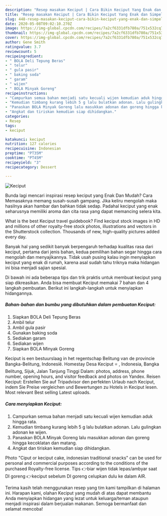 ```yaml
---
description: "Resep masakan Keciput | Cara Bikin Keciput Yang Enak dan Simpel"
title: "Resep masakan Keciput | Cara Bikin Keciput Yang Enak dan Simpel"
slug: 448-resep-masakan-keciput-cara-bikin-keciput-yang-enak-dan-simpel
date: 2020-05-08T09:02:10.270Z
image: https://img-global.cpcdn.com/recipes/7a2cf6331dfb780a/751x532cq70/keciput-foto-resep-utama.jpg
thumbnail: https://img-global.cpcdn.com/recipes/7a2cf6331dfb780a/751x532cq70/keciput-foto-resep-utama.jpg
cover: https://img-global.cpcdn.com/recipes/7a2cf6331dfb780a/751x532cq70/keciput-foto-resep-utama.jpg
author: Gene Smith
ratingvalue: 3.7
reviewcount: 5
recipeingredient:
- " BOLA Deli Tepung Beras"
- " telur"
- " gula pasir"
- " baking soda"
- " garam"
- " wijen"
- " BOLA Minyak Goreng"
recipeinstructions:
- "Campurkan semua bahan menjadi satu kecuali wijen kemudian aduk hingga rata."
- "Kemudian timbang kurang lebih 5 g lalu bulatkan adonan. Lalu gulingkan adonan ke wijen."
- "Panaskan BOLA Minyak Goreng lalu masukkan adonan dan goreng hingga kecoklatan dan matang."
- "Angkat dan tiriskan kemudian siap dihidangkan."
categories:
- Resep
tags:
- keciput

katakunci: keciput 
nutrition: 127 calories
recipecuisine: Indonesian
preptime: "PT35M"
cooktime: "PT45M"
recipeyield: "3"
recipecategory: Dessert

---
```



![Keciput](https://img-global.cpcdn.com/recipes/7a2cf6331dfb780a/751x532cq70/keciput-foto-resep-utama.jpg)

Bunda lagi mencari inspirasi resep keciput yang Enak Dan Mudah? Cara Memasaknya memang susah-susah gampang. Jika keliru mengolah maka hasilnya akan hambar dan bahkan tidak sedap. Padahal keciput yang enak seharusnya memiliki aroma dan cita rasa yang dapat memancing selera kita.

What is the best Keciput travel guidebook? Find keciput stock images in HD and millions of other royalty-free stock photos, illustrations and vectors in the Shutterstock collection. Thousands of new, high-quality pictures added every day.

Banyak hal yang sedikit banyak berpengaruh terhadap kualitas rasa dari keciput, pertama dari jenis bahan, kedua pemilihan bahan segar hingga cara mengolah dan menyajikannya. Tidak usah pusing kalau ingin menyiapkan keciput yang enak di rumah, karena asal sudah tahu triknya maka hidangan ini bisa menjadi sajian spesial.


Di bawah ini ada beberapa tips dan trik praktis untuk membuat keciput yang siap dikreasikan. Anda bisa membuat Keciput memakai 7 bahan dan 4 langkah pembuatan. Berikut ini langkah-langkah untuk menyiapkan hidangannya.

<!--inarticleads1-->

##### Bahan-bahan dan bumbu yang dibutuhkan dalam pembuatan Keciput:

1. Siapkan  BOLA Deli Tepung Beras
1. Ambil  telur
1. Ambil  gula pasir
1. Gunakan  baking soda
1. Sediakan  garam
1. Sediakan  wijen
1. Siapkan  BOLA Minyak Goreng


Keciput is een bestuurslaag in het regentschap Belitung van de provincie Bangka-Belitung, Indonesië. Homestay Desa Keciput ⭐ , Indonesia, Bangka Belitung, Sijuk, Jalan Tanjung Tinggi Dalam: photos, address, phone number, opening hours, and visitor feedback and photos on Yandex. Reisen Keciput: Erstellen Sie auf Tripadvisor den perfekten Urlaub nach Keciput, indem Sie Preise vergleichen und Bewertungen zu Hotels in Keciput lesen. Most relevant Best selling Latest uploads. 

<!--inarticleads2-->

##### Cara menyiapkan Keciput:

1. Campurkan semua bahan menjadi satu kecuali wijen kemudian aduk hingga rata.
1. Kemudian timbang kurang lebih 5 g lalu bulatkan adonan. Lalu gulingkan adonan ke wijen.
1. Panaskan BOLA Minyak Goreng lalu masukkan adonan dan goreng hingga kecoklatan dan matang.
1. Angkat dan tiriskan kemudian siap dihidangkan.


Photo &#34;Ciput or keciput cake, indonesian traditional snacks&#34; can be used for personal and commercial purposes according to the conditions of the purchased Royalty-free license. Tips 👉biar wijen tidak lepas/ambyar saat DI goreng 👉keciput sebelum DI goreng celupkan dulu ke dalam AIR. 

Terima kasih telah menggunakan resep yang tim kami tampilkan di halaman ini. Harapan kami, olahan Keciput yang mudah di atas dapat membantu Anda menyiapkan hidangan yang lezat untuk keluarga/teman ataupun menjadi inspirasi dalam berjualan makanan. Semoga bermanfaat dan selamat mencoba!
